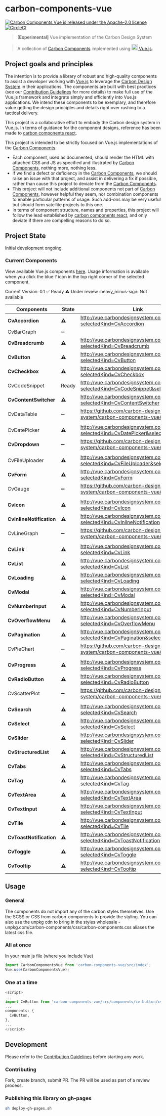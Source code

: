# carbon-components-vue

[![Carbon Components Vue is released under the Apache-2.0 license](https://img.shields.io/badge/license-Apache--2.0-blue.svg)](./LICENSE)
[![CircleCI](https://circleci.com/gh/carbon-design-system/carbon-components-vue.svg?style=shield)](https://circleci.com/gh/carbon-design-system/carbon-components-vue)

> **[Experimental]** Vue implementation of the Carbon Design System

> A collection of [Carbon Components](https://github.com/carbon-design-system/carbon-components) implemented using [<img src="https://vuejs.org/images/logo.png" width="20" alt="Vue logo"> Vue.js](https://vuejs.org/).

## Project goals and principles

The intention is to provide a library of robust and high-quality components to assist
a developer working with [Vue.js](https://vuejs.org) to leverage the [Carbon Design System](https://github.com/carbon-design-system) in their applications. The components are built with best practices (see our [Contribution Guidelines](./.github/CONTRIBUTING.md) for more details) to make full use of the Vue.js framework and integrate simply and efficiently into Vue.js applications. We intend these components to be exemplary, and therefore value getting the design principles and details right over rushing to a tactical delivery.

This project is a collaborative effort to embody the Carbon design system in Vue.js. In terms of guidance for the component designs, reference has been made to [carbon components react](https://github.com/carbon-design-system/carbon-components-react).

This project is intended to be strictly focused on Vue.js implementations of the [Carbon Components](https://github.com/carbon-design-system/carbon-components).

- Each component, used as documented, should render the HTML with attached CSS and JS as specified and illustrated by [Carbon Components](https://github.com/carbon-design-system/carbon-components), nothing more, nothing less.
- If we find a defect or deficiency in the [Carbon Components](https://github.com/carbon-design-system/carbon-components), we should raise an issue with that project, and assist in delivering a fix if possible, rather than cause this project to deviate from the [Carbon Components](https://github.com/carbon-design-system/carbon-components).
- This project will not include additional components not part of [Carbon Components](https://github.com/carbon-design-system/carbon-components), however helpful they seem, nor combination components to enable particular patterns of usage. Such add-ons may be very useful but should form satellite projects to this one.
- In terms of component structure, names and properties, this project will follow the lead established by [carbon components react](https://github.com/carbon-design-system/carbon-components-react), and only deviate if there are compelling reasons to do so.

## Project State

Initial development ongoing.

### Current Components

View available Vue.js components [here](http://vue.carbondesignsystem.com). Usage information is available when you click the blue ? icon in the top right corner of the selected component.

Current Version: 0.1
:white_check_mark: Ready
:warning: Under review
:heavy_minus-sign: Not available

| **Components**           | **State**          | **Link**                                                                          |
| ------------------------ | ------------------ | --------------------------------------------------------------------------------- |
| **CvAccordion**          | :warning:          | http://vue.carbondesignsystem.com//?selectedKind=CvAccordion                      |
| CvBarGraph               | :heavy_minus_sign: |                                                                                   |
| **CvBreadcrumb**         | :warning:          | http://vue.carbondesignsystem.com//?selectedKind=CvBreadcrumb                     |
| **CvButton**             | :warning:          | http://vue.carbondesignsystem.com//?selectedKind=CvButton                         |
| **CvCheckbox**           | :warning:          | http://vue.carbondesignsystem.com//?selectedKind=CvCheckbox                       |
| CvCodeSnippet            | Ready              | http://vue.carbondesignsystem.com//?selectedKind=CvCodeSnippet&selectedStory=All  |
| **CvContentSwitcher**    | :warning:          | http://vue.carbondesignsystem.com//?selectedKind=CvContentSwitcher                |
| CvDataTable              | :heavy_minus_sign: | https://github.com/carbon-design-system/carbon-components-vue/issues/51           |
|                          |
| CvDatePicker             | :warning:          | http://vue.carbondesignsystem.com/?selectedKind=CvDatePicker&selectedStory=All    |
| **CvDropdown**           | :heavy_minus_sign: | https://github.com/carbon-design-system/carbon-components-vue/issues/47           |
|                          |
| CvFileUploader           | :warning:          | http://vue.carbondesignsystem.com//?selectedKind=CvFileUploader&selectedStory=All |
| **CvForm**               | :warning:          | http://vue.carbondesignsystem.com//?selectedKind=CvForm                           |
| CvGauge                  | :heavy_minus_sign: | https://github.com/carbon-design-system/carbon-components-vue/issues/49           |
|                          |
| **CvIcon**               | :warning:          | http://vue.carbondesignsystem.com//?selectedKind=CvIcon                           |
| **CvInlineNotification** | :warning:          | http://vue.carbondesignsystem.com//?selectedKind=CvInlineNotification             |
| CvLineGraph              | :heavy_minus_sign: | https://github.com/carbon-design-system/carbon-components-vue/issues/53           |
|                          |
| **CvLink**               | :warning:          | http://vue.carbondesignsystem.com//?selectedKind=CvLink                           |
| **CvList**               | :warning:          | http://vue.carbondesignsystem.com//?selectedKind=CvList                           |
| **CvLoading**            | :warning:          | http://vue.carbondesignsystem.com//?selectedKind=CvLoading                        |
| **CvModal**              | :warning:          | http://vue.carbondesignsystem.com//?selectedKind=CvModal                          |
| **CvNumberInput**        | :warning:          | http://vue.carbondesignsystem.com//?selectedKind=CvNumberInput                    |
| **CvOverflowMenu**       | :warning:          | http://vue.carbondesignsystem.com//?selectedKind=CvOverflowMenu                   |
| **CvPagination**         | :warning:          | http://vue.carbondesignsystem.com//?selectedKind=CvPagination&selectedStory=All   |
| CvPieChart               | :heavy_minus_sign: | https://github.com/carbon-design-system/carbon-components-vue/issues/52           |
|                          |
| **CvProgress**           | :warning:          | http://vue.carbondesignsystem.com//?selectedKind=CvProgress                       |
| **CvRadioButton**        | :warning:          | http://vue.carbondesignsystem.com//?selectedKind=CvRadioButton                    |
| CvScatterPlot            | :heavy_minus_sign: | https://github.com/carbon-design-system/carbon-components-vue/issues/50           |
|                          |
| **CvSearch**             | :warning:          | http://vue.carbondesignsystem.com//?selectedKind=CvSearch                         |
| **CvSelect**             | :warning:          | http://vue.carbondesignsystem.com//?selectedKind=CvSelect                         |
| **CvSlider**             | :warning:          | http://vue.carbondesignsystem.com//?selectedKind=CvSlider                         |
| **CvStructuredList**     | :warning:          | http://vue.carbondesignsystem.com//?selectedKind=CvStructuredList                 |
| **CvTabs**               | :warning:          | http://vue.carbondesignsystem.com//?selectedKind=CvTabs                           |
| **CvTag**                | :warning:          | http://vue.carbondesignsystem.com//?selectedKind=CvTag                            |
| **CvTextArea**           | :warning:          | http://vue.carbondesignsystem.com//?selectedKind=CvTextArea                       |
| **CvTextInput**          | :warning:          | http://vue.carbondesignsystem.com//?selectedKind=CvTextInput                      |
| **CvTile**               | :warning:          | http://vue.carbondesignsystem.com//?selectedKind=CvTile                           |
| **CvToastNotification**  | :warning:          | http://vue.carbondesignsystem.com//?selectedKind=CvToastNotification              |
| **CvToggle**             | :warning:          | http://vue.carbondesignsystem.com//?selectedKind=CvToggle                         |
| **CvTooltip**            | :warning:          | http://vue.carbondesignsystem.com//?selectedKind=CvTooltip                        |

## Usage

### General

The components do not import any of the carbon styles themselves. Use the SCSS or CSS from carbon-components to provide the styling.
You can also use the unpkg cdn to bring in the styles wholesale - unpkg.com/carbon-components/css/carbon-components.css aliases the latest css file.

### All at once

In your main js file (where you include Vue)

```javascript
import CarbonComponentsVue from 'carbon-components-vue/src/index';
Vue.use(CarbonComponentsVue);
```

### One at a time

```javascript
<script>
...
import CvButton from 'carbon-components-vue/src/components/cv-button/cv-button';
...
components: {
  CvButton,
},
...
</script>
```

## Development

Please refer to the [Contribution Guidelines](./.github/CONTRIBUTING.md) before starting any work.

### Contributing

Fork, create branch, submit PR. The PR will be used as part of a review process.

### Publishing this library on gh-pages

```bash
sh deploy-gh-pages.sh
```
